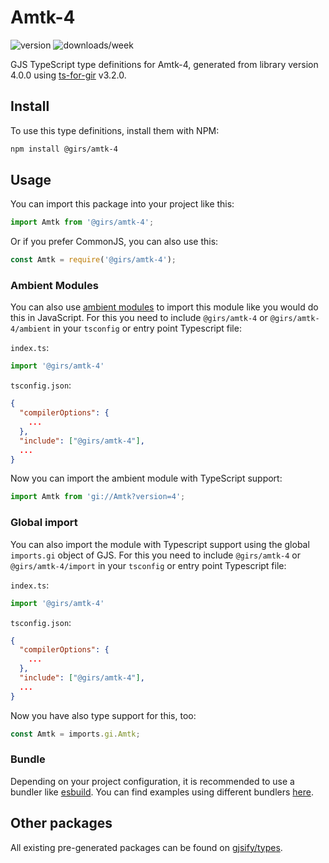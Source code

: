 
# Amtk-4

![version](https://img.shields.io/npm/v/@girs/amtk-4)
![downloads/week](https://img.shields.io/npm/dw/@girs/amtk-4)


GJS TypeScript type definitions for Amtk-4, generated from library version 4.0.0 using [ts-for-gir](https://github.com/gjsify/ts-for-gir) v3.2.0.


## Install

To use this type definitions, install them with NPM:
```bash
npm install @girs/amtk-4
```

## Usage

You can import this package into your project like this:
```ts
import Amtk from '@girs/amtk-4';
```

Or if you prefer CommonJS, you can also use this:
```ts
const Amtk = require('@girs/amtk-4');
```

### Ambient Modules

You can also use [ambient modules](https://github.com/gjsify/ts-for-gir/tree/main/packages/cli#ambient-modules) to import this module like you would do this in JavaScript.
For this you need to include `@girs/amtk-4` or `@girs/amtk-4/ambient` in your `tsconfig` or entry point Typescript file:

`index.ts`:
```ts
import '@girs/amtk-4'
```

`tsconfig.json`:
```json
{
  "compilerOptions": {
    ...
  },
  "include": ["@girs/amtk-4"],
  ...
}
```

Now you can import the ambient module with TypeScript support: 

```ts
import Amtk from 'gi://Amtk?version=4';
```

### Global import

You can also import the module with Typescript support using the global `imports.gi` object of GJS.
For this you need to include `@girs/amtk-4` or `@girs/amtk-4/import` in your `tsconfig` or entry point Typescript file:

`index.ts`:
```ts
import '@girs/amtk-4'
```

`tsconfig.json`:
```json
{
  "compilerOptions": {
    ...
  },
  "include": ["@girs/amtk-4"],
  ...
}
```

Now you have also type support for this, too:

```ts
const Amtk = imports.gi.Amtk;
```

### Bundle

Depending on your project configuration, it is recommended to use a bundler like [esbuild](https://esbuild.github.io/). You can find examples using different bundlers [here](https://github.com/gjsify/ts-for-gir/tree/main/examples).

## Other packages

All existing pre-generated packages can be found on [gjsify/types](https://github.com/gjsify/types).

